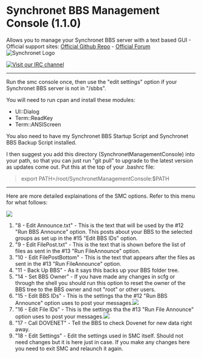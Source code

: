 # Synchronet BBS Management Console (1.1.0)
Allows you to manage your Synchronet BBS server with a text based GUI - 
Official support sites: [Official Github Repo](https://github.com/fstltna/SynchronetManagementConsole) - [Official Forum](https://synchronetbbs.org/index.php/forum/synchronet-management-console)
![Synchronet Logo](https://SynchronetBBS.org/SynchronetLogo.png)

[![Visit our IRC channel](https://kiwiirc.com/buttons/irc.synchro.net/SynchronetFans.png)](https://kiwiirc.com/client/irc.synchro.net/?nick=guest|?#SynchronetFans)

---

Run the smc console once, then use the "edit settings" option if your Synchronet BBS server is not in "/sbbs".

You will need to run cpan and install these modules:

- UI::Dialog
- Term::ReadKey
- Term::ANSIScreen

You also need to have my Synchronet BBS Startup Script and Synchronet BBS Backup Script installed.

I then suggest you add this directory (SynchronetManagementConsole) into your path, so that you can just run "git pull" to upgrade to the latest version as updates come out. Put this at the top of your .bashrc file:

>export PATH=/root/SynchronetManagementConsole:$PATH


***

Here are more detailed explainations of the SMC options. Refer to this menu for what follows:

![](https://SynchronetBBS.org/SMC_Images/SMC_Main_Menu.png) 


1. "8 - Edit Announce.txt" - This is the text that will be used by the #12 "Run BBS Announce" option. This posts about your BBS to the selected groups as set up in the #15 "Edit BBS IDs" option.
2. "9 - Edit FilePost.txt" - This is the text that is shown before the list of files as sent in the #13 "Run FileAnnounce" option.
3. "10 - Edit FilePostBottom" - This is the text that appears after the files as sent in the #13 "Run FileAnnounce" option.
4. "11 - Back Up BBS" - As it says this backs up your BBS folder tree.
5. "14 - Set BBS Owner" - If you have made any changes in scfg or through the shell you should run this option to reset the owner of the BBS tree to the BBS owner and not "root" or other users.
6. "15 - Edit BBS IDs" - This is the settings tha the #12 "Run BBS Announce" option uses to post your messages.![](https://SynchronetBBS.org/SMC_Images/SMC_BBS_IDS.png) 
7. "16 - Edit File IDs" - This is the settings tha the #13 "Run File Announce" option uses to post your messages.![](https://SynchronetBBS.org/SMC_Images/SMC_FILE_ID.png) 
8. "17 - Call DOVENET" - Tell the BBS to check Dovenet for new data right away.
9. "18 - Edit Settings" - Edit the settings used in SMC itself. Should not need changes but it is here just in case. If you make any changes here you need to exit SMC and relaunch it again.